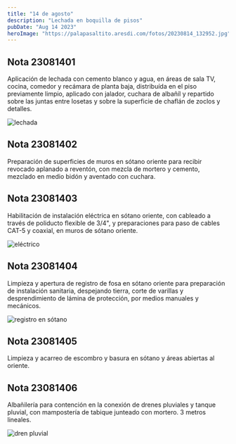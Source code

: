 ```yaml
---
title: "14 de agosto"
description: "Lechada en boquilla de pisos"
pubDate: "Aug 14 2023"
heroImage: "https://palapasaltito.aresdi.com/fotos/20230814_132952.jpg"
---
```


## Nota 23081401

Aplicación de lechada con cemento blanco y agua, en áreas de sala TV, cocina, comedor y recámara de planta baja, distribuída en el piso previamente limpio, aplicado con jalador, cuchara de albañíl y repartido sobre las juntas entre losetas y sobre la superficie de chaflán de zoclos y detalles.

![lechada](https://palapasaltito.aresdi.com/fotos/20230814_132952.jpg "lechada")

## Nota 23081402

Preparación de superficies de muros en sótano oriente para recibir revocado aplanado a reventón, con mezcla de mortero y cemento, mezclado en medio bidón y aventado con cuchara.

## Nota 23081403

Habilitación de instalación eléctrica en sótano oriente, con cableado a través de poliducto flexible de 3/4", y preparaciones para paso de cables CAT-5 y coaxial, en muros de sótano oriente.

![eléctrico](https://palapasaltito.aresdi.com/fotos/20230814_130612.jpg "eléctrico")

## Nota 23081404

Limpieza y apertura de registro de fosa en sótano oriente para preparación de instalación sanitaria, despejando tierra, corte de varillas y desprendimiento de lámina de protección, por medios manuales y mecánicos.

![registro en sótano](https://palapasaltito.aresdi.com/fotos/20230814_130733.jpg "registro en sótano")

## Nota 23081405

Limpieza y acarreo de escombro y basura en sótano y áreas abiertas al oriente.

## Nota 23081406

Albañilería para contención en la conexión de drenes pluviales y tanque pluvial, con mampostería de tabique junteado con mortero. 3 metros lineales.

![dren pluvial](https://palapasaltito.aresdi.com/fotos/20230814_132710.jpg "registro en sótano")
